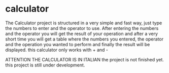 # calculator
The Calculator project is structured in a very simple and fast way, just type the numbers to enter and the operator to use.
After entering the numbers and the operator you will get the result of your operation and after a very short time you will get a table where the numbers you entered, the operator and the operation you wanted to perform and finally the result will be displayed.
this calculator only works with + and -

ATTENTION THE CALCULATOR IS IN ITALIAN
the project is not finished yet.
this project is still under development.
